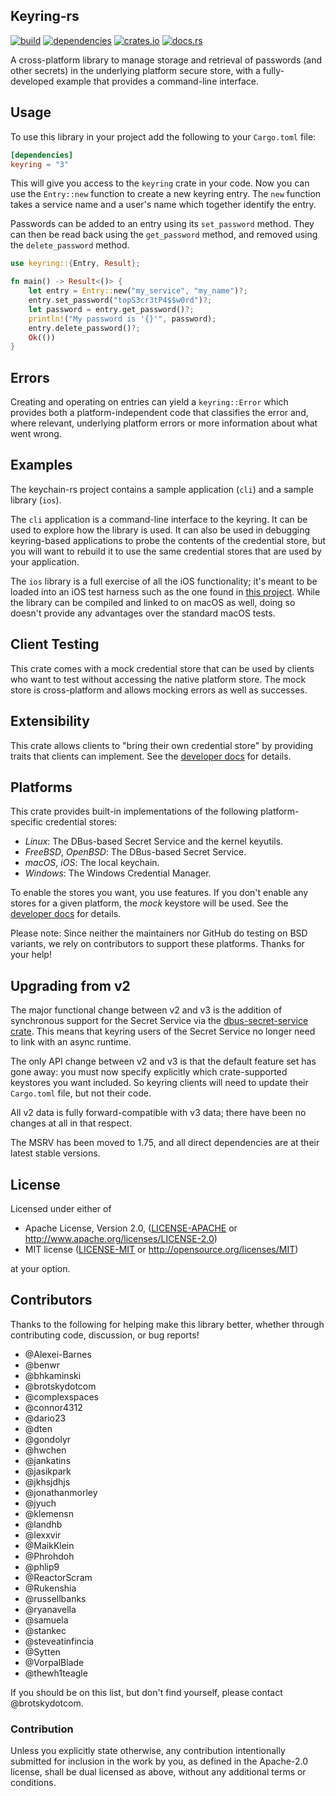 ## Keyring-rs

[![build](https://github.com/hwchen/keyring-rs/actions/workflows/build.yaml/badge.svg)](https://github.com/hwchen/keyring-rs/actions)
[![dependencies](https://deps.rs/repo/github/hwchen/keyring-rs/status.svg)](https://github.com/hwchen/keyring-rs)
[![crates.io](https://img.shields.io/crates/v/keyring.svg?style=flat-square)](https://crates.io/crates/keyring)
[![docs.rs](https://docs.rs/keyring/badge.svg)](https://docs.rs/keyring)

A cross-platform library to manage storage and retrieval of passwords
(and other secrets) in the underlying platform secure store,
with a fully-developed example that provides a command-line interface.

## Usage

To use this library in your project add the following to your `Cargo.toml` file:

```toml
[dependencies]
keyring = "3"
```

This will give you access to the `keyring` crate in your code.
Now you can use the `Entry::new` function to create a new keyring entry.
The `new` function takes a service name
and a user's name which together identify the entry.

Passwords can be added to an entry using its `set_password` method.
They can then be read back using the `get_password` method,
and removed using the `delete_password` method.

```rust
use keyring::{Entry, Result};

fn main() -> Result<()> {
    let entry = Entry::new("my_service", "my_name")?;
    entry.set_password("topS3cr3tP4$$w0rd")?;
    let password = entry.get_password()?;
    println!("My password is '{}'", password);
    entry.delete_password()?;
    Ok(())
}
```

## Errors

Creating and operating on entries can yield a `keyring::Error`
which provides both a platform-independent code
that classifies the error and, where relevant,
underlying platform errors or more information about what went wrong.

## Examples

The keychain-rs project contains a sample application (`cli`)
and a sample library (`ios`).

The `cli` application is a command-line interface to the keyring.
It can be used to explore how the library is used.
It can also be used in debugging keyring-based applications
to probe the contents of the credential store, but you will
want to rebuild it to use the same credential stores
that are used by your application.

The `ios` library is a full exercise of all the iOS functionality;
it's meant to be loaded into an iOS test harness
such as the one found in
[this project](https://github.com/brotskydotcom/rust-on-ios).
While the library can be compiled and linked to on macOS as well,
doing so doesn't provide any advantages over the standard macOS tests.

## Client Testing

This crate comes with a mock credential store
that can be used by clients who want to test
without accessing the native platform store.
The mock store is cross-platform
and allows mocking errors as well as successes.

## Extensibility

This crate allows clients
to "bring their own credential store"
by providing traits that clients can implement.
See the [developer docs](https://docs.rs/keyring/)
for details.

## Platforms

This crate provides built-in implementations of
the following platform-specific credential stores:

* _Linux_: The DBus-based Secret Service and the kernel keyutils.
* _FreeBSD_, _OpenBSD_: The DBus-based Secret Service.
* _macOS_, _iOS_: The local keychain.
* _Windows_: The Windows Credential Manager.

To enable the stores you want, you use features. If you
don't enable any stores for a given platform, the _mock_
keystore will be used. See the [developer docs](https://docs.rs/keyring/) for details.

Please note: Since neither the maintainers nor GitHub do
testing on BSD variants, we rely on contributors
to support these platforms. Thanks for your help!

## Upgrading from v2

The major functional change between v2 and v3 is the addition of
synchronous support for the Secret Service via the
[dbus-secret-service crate](https://crates.io/crates/dbus-secret-service). This means that
keyring users of the Secret Service no longer
need to link with an async runtime.

The only API change between v2 and v3 is that the
default feature set has gone away: you must now specify
explicitly which crate-supported keystores you want included.
So keyring clients will need to update their `Cargo.toml`
file, but not their code.

All v2 data is fully forward-compatible with v3 data;
there have been no changes at all in that respect.

The MSRV has been moved to 1.75, and all direct dependencies
are at their latest stable versions.

## License

Licensed under either of

* Apache License, Version 2.0, ([LICENSE-APACHE](LICENSE-APACHE) or http://www.apache.org/licenses/LICENSE-2.0)
* MIT license ([LICENSE-MIT](LICENSE-MIT) or http://opensource.org/licenses/MIT)

at your option.

## Contributors

Thanks to the following for helping make this library better,
whether through contributing code, discussion, or bug reports!

- @Alexei-Barnes
- @benwr
- @bhkaminski
- @brotskydotcom
- @complexspaces
- @connor4312
- @dario23
- @dten
- @gondolyr
- @hwchen
- @jankatins
- @jasikpark
- @jkhsjdhjs
- @jonathanmorley
- @jyuch
- @klemensn
- @landhb
- @lexxvir
- @MaikKlein
- @Phrohdoh
- @phlip9
- @ReactorScram
- @Rukenshia
- @russellbanks
- @ryanavella
- @samuela
- @stankec
- @steveatinfincia
- @Sytten
- @VorpalBlade
- @thewh1teagle

If you should be on this list, but don't find yourself,
please contact @brotskydotcom.

### Contribution

Unless you explicitly state otherwise,
any contribution intentionally submitted
for inclusion in the work by you,
as defined in the Apache-2.0 license,
shall be dual licensed as above,
without any additional terms or conditions.
